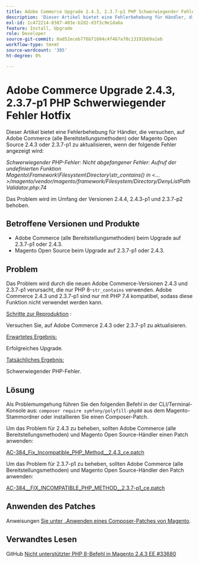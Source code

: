 ```yaml
---
title: Adobe Commerce Upgrade 2.4.3, 2.3.7-p1 PHP Schwerwiegender Fehler Hotfix
description: 'Dieser Artikel bietet eine Fehlerbehebung für Händler, die versuchen, auf Adobe Commerce (alle Bereitstellungsmethoden) oder Magento Open Source 2.4.3 oder 2.3.7-p1 zu aktualisieren, wenn der folgende Fehler angezeigt wird:'
exl-id: 1c472214-8387-403e-b2d2-d3f3c9e1da6a
feature: Install, Upgrade
role: Developer
source-git-commit: 0ad52eceb776b71604c4f467a70c13191bb9a1eb
workflow-type: tm+mt
source-wordcount: '305'
ht-degree: 0%

---
```


# Adobe Commerce Upgrade 2.4.3, 2.3.7-p1 PHP Schwerwiegender Fehler Hotfix

Dieser Artikel bietet eine Fehlerbehebung für Händler, die versuchen, auf Adobe Commerce (alle Bereitstellungsmethoden) oder Magento Open Source 2.4.3 oder 2.3.7-p1 zu aktualisieren, wenn der folgende Fehler angezeigt wird:

*Schwerwiegender PHP-Fehler: Nicht abgefangener Fehler: Aufruf der undefinierten Funktion Magento\Framework\Filesystem\Directory\str_contains() in &lt;…>/magento/vendor/magento/framework/Filesystem/Directory/DenyListPathValidator.php:74*

Das Problem wird im Umfang der Versionen 2.4.4, 2.4.3-p1 und 2.3.7-p2 behoben.

## Betroffene Versionen und Produkte

* Adobe Commerce (alle Bereitstellungsmethoden) beim Upgrade auf 2.3.7-p1 oder 2.4.3.
* Magento Open Source beim Upgrade auf 2.3.7-p1 oder 2.4.3.

## Problem

Das Problem wird durch die neuen Adobe Commerce-Versionen 2.4.3 und 2.3.7-p1 verursacht, die nur PHP 8-`str_contains` verwenden. Adobe Commerce 2.4.3 und 2.3.7-p1 sind nur mit PHP 7.4 kompatibel, sodass diese Funktion nicht verwendet werden kann.

<u>Schritte zur Reproduktion</u> :

Versuchen Sie, auf Adobe Commerce 2.4.3 oder 2.3.7-p1 zu aktualisieren.

<u>Erwartetes Ergebnis:</u>

Erfolgreiches Upgrade.

<u>Tatsächliches Ergebnis:</u>

Schwerwiegender PHP-Fehler.

## Lösung

Als Problemumgehung führen Sie den folgenden Befehl in der CLI/Terminal-Konsole aus: `composer require symfony/polyfill-php80` aus dem Magento-Stammordner oder installieren Sie einen Composer-Patch.

Um das Problem für 2.4.3 zu beheben, sollten Adobe Commerce (alle Bereitstellungsmethoden) und Magento Open Source-Händler einen Patch anwenden:

[AC-384_Fix_Incompatible_PHP_Method__2.4.3_ce.patch](assets/AC-384__Fix_Incompatible_PHP_Method__2.4.3_ce.patch.zip)

Um das Problem für 2.3.7-p1 zu beheben, sollten Adobe Commerce (alle Bereitstellungsmethoden) und Magento Open Source-Händler den Patch anwenden:

[AC-384__FIX_INCOMPATIBLE_PHP_METHOD__2.3.7-p1_ce.patch](assets/AC-384__Fix_Incompatible_PHP_Method__2.3.7-p1_ce.patch.zip)

## Anwenden des Patches

Anweisungen [&#x200B; Sie unter „Anwenden eines Composer-Patches von Magento](/help/how-to/general/how-to-apply-a-composer-patch-provided-by-magento.md).

## Verwandtes Lesen

GitHub [Nicht unterstützter PHP 8-Befehl in Magento 2.4.3 EE #33680](https://github.com/magento/magento2/issues/33680)
